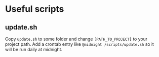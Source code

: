 # Useful scripts
## update.sh
Copy `update.sh` to some folder and change `[PATH_TO_PROJECT]` to your project path.
Add a crontab entry like `@midnight /scripts/update.sh` so it will be run daily at midnight.

